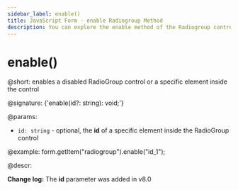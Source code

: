 ```yaml
---
sidebar_label: enable()
title: JavaScript Form - enable Radiogroup Method 
description: You can explore the enable method of the Radiogroup control of Form in the documentation of the DHTMLX JavaScript UI library. Browse developer guides and API reference, try out code examples and live demos, and download a free 30-day evaluation version of DHTMLX Suite 7.
---
```


# enable()

@short: enables a disabled RadioGroup control or a specific element inside the control

@signature: {'enable(id?: string): void;'}

@params:
- `id: string` - optional, the **id** of a specific element inside the RadioGroup control

@example:
form.getItem("radiogroup").enable("id_1");

@descr:

**Change log:** The **id** parameter was added in v8.0
